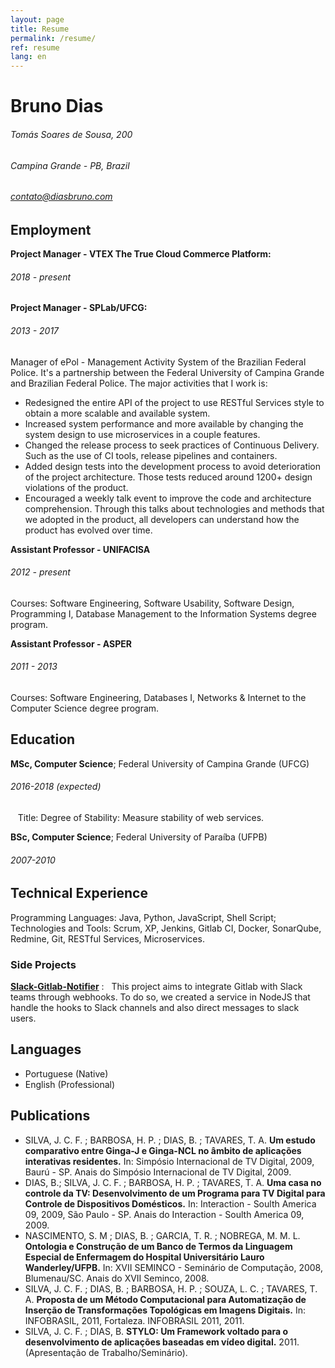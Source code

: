 ```yaml
---
layout: page
title: Resume
permalink: /resume/
ref: resume
lang: en
---
```


Bruno Dias
============
 
###### Tomás Soares de Sousa, 200

###### Campina Grande - PB, Brazil

###### contato@diasbruno.com

Employment
----------

**Project Manager - VTEX The True Cloud Commerce Platform:**
###### 2018 - present

**Project Manager - SPLab/UFCG:**
###### 2013 - 2017

Manager of ePol - Management Activity System of the Brazilian Federal Police. It's a partnership between the Federal University of Campina Grande and Brazilian Federal Police. The major activities that I work is: 

* Redesigned the entire API of the project to use RESTful Services style to obtain a more scalable and available system.
* Increased system performance and more available by changing the system design to use microservices in a couple features. 
* Changed the release process to seek practices of Continuous Delivery. Such as the use of CI tools, release pipelines and containers. 
* Added design tests into the development process to avoid deterioration of the project architecture. Those tests reduced around 1200+ design violations of the product.
* Encouraged a weekly talk event to improve the code and architecture comprehension. Through this talks about technologies and methods that we adopted in the product, all developers can understand how the product has evolved over time. 


**Assistant Professor - UNIFACISA**
###### 2012 - present

Courses: Software Engineering, Software Usability, Software Design, Programming I, Database Management to the Information Systems degree program.

**Assistant Professor - ASPER**
###### 2011 - 2013

Courses: Software Engineering, Databases I, Networks & Internet to the Computer Science degree program.

Education
---------

**MSc, Computer Science**; Federal University of Campina Grande (UFCG)
###### 2016-2018 (expected)

    Title: Degree of Stability: Measure stability of web services.

**BSc, Computer Science**; Federal University of Paraíba (UFPB)
###### 2007-2010

Technical Experience
--------------------

Programming Languages: Java, Python, JavaScript, Shell Script; 
Technologies and Tools: Scrum, XP, Jenkins, Gitlab CI, Docker, SonarQube, Redmine, Git, RESTful Services, Microservices. 

### Side Projects 

**[Slack-Gitlab-Notifier](https://github.com/brunojdo/slack-gitlab-notifier)**
:   This project aims to integrate Gitlab with Slack teams through webhooks. To do so, we created a service in NodeJS that handle the hooks to Slack channels and also direct messages to slack users.

Languages
--------------------

* Portuguese (Native)
* English (Professional)
     
Publications
--------------------

* SILVA, J. C. F. ; BARBOSA, H. P. ; DIAS, B. ; TAVARES, T. A. **Um estudo comparativo entre Ginga-J e Ginga-NCL no âmbito de aplicações interativas residentes.** In: Simpósio Internacional de TV Digital, 2009, Baurú - SP. Anais do Simpósio Internacional de TV Digital, 2009.
* DIAS, B.; SILVA, J. C. F. ; BARBOSA, H. P. ; TAVARES, T. A. **Uma casa no controle da TV: Desenvolvimento de um Programa para TV Digital para Controle de Dispositivos Domésticos.** In: Interaction - Soulth America 09, 2009, São Paulo - SP. Anais do Interaction - Soulth America 09, 2009.
* NASCIMENTO, S. M ; DIAS, B. ; GARCIA, T. R. ; NOBREGA, M. M. L. **Ontologia e Construção de um Banco de Termos da Linguagem Especial de Enfermagem do Hospital Universitário Lauro Wanderley/UFPB.** In: XVII SEMINCO - Seminário de Computação, 2008, Blumenau/SC. Anais do XVII Seminco, 2008.
* SILVA, J. C. F. ; DIAS, B. ; BARBOSA, H. P. ; SOUZA, L. C. ; TAVARES, T. A. **Proposta de um Método Computacional para Automatização de Inserção de Transformações Topológicas em Imagens Digitais.** In: INFOBRASIL, 2011, Fortaleza. INFOBRASIL 2011, 2011.
* SILVA, J. C. F. ; DIAS, B. **STYLO: Um Framework voltado para o desenvolvimento de aplicações baseadas em vídeo digital.** 2011. (Apresentação de Trabalho/Seminário).

